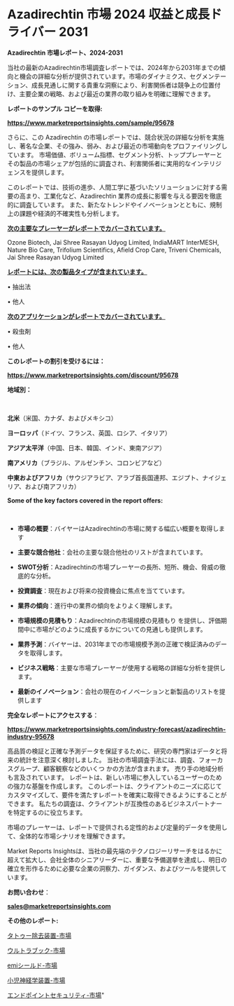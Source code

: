 # Azadirechtin 市場 2024 収益と成長ドライバー 2031

<strong>Azadirechtin 市場レポート、2024-2031</strong>

当社の最新のAzadirechtin市場調査レポートでは、2024年から2031年までの傾向と機会の詳細な分析が提供されています。市場のダイナミクス、セグメンテーション、成長見通しに関する貴重な洞察により、利害関係者は競争上の位置付け、主要企業の戦略、および最近の業界の取り組みを明確に理解できます。



<strong>レポートのサンプル コピーを取得:</strong> <a href=https://www.marketreportsinsights.com/sample/95678>

<strong><u>https://www.marketreportsinsights.com/sample/95678</u></strong></a>

さらに、この Azadirechtin の市場レポートでは、競合状況の詳細な分析を実施し、著名な企業、その強み、弱み、および最近の市場動向をプロファイリングしています。 市場価値、ボリューム指標、セグメント分析、トッププレーヤーとその製品の市場シェアが包括的に調査され、利害関係者に実用的なインテリジェンスを提供します。

このレポートでは、技術の進歩、人間工学に基づいたソリューションに対する需要の高まり、工業化など、Azadirechtin 業界の成長に影響を与える要因を徹底的に調査しています。 また、新たなトレンドやイノベーションとともに、規制上の課題や経済的不確実性も分析します。



<strong><u>次の主要なプレーヤーがレポートでカバーされています。</u></strong>

Ozone Biotech, Jai Shree Rasayan Udyog Limited, IndiaMART InterMESH, Nature Bio Care, Trifolium Scientifics, Afield Crop Care, Triveni Chemicals, Jai Shree Rasayan Udyog Limited



<strong><u><b>レポートには、次の製品タイプが含まれています。</b></u></strong>

• 抽出法

• 他人



<strong><u><b>次のアプリケーションがレポートでカバーされています。</b></u></strong>

• 殺虫剤

• 他人



<strong><b>このレポートの割引を受けるには：</b></strong>

<a href=https://www.marketreportsinsights.com/discount/95678>

<strong><u>https://www.marketreportsinsights.com/discount/95678</u></strong></a>



<strong>地域別：</strong>

<strong> </strong>



<strong>北米</strong>（米国、カナダ、およびメキシコ）



<strong>ヨーロッパ</strong>（ドイツ、フランス、英国、ロシア、イタリア）



<strong>アジア太平洋</strong>（中国、日本、韓国、インド、東南アジア）



<strong>南アメリカ</strong>（ブラジル、アルゼンチン、コロンビアなど）



<strong>中東およびアフリカ</strong>（サウジアラビア、アラブ首長国連邦、エジプト、ナイジェリア、および南アフリカ）



<strong>Some of the key factors covered in the report offers:</strong>

<strong> </strong>
<ul>
  <li>

<strong>市場の概要</strong>：バイヤーはAzadirechtinの市場に関する幅広い概要を取得します</li>
  <li>

<strong>主要な競合他社</strong>：会社の主要な競合他社のリストが含まれています。</li>
  <li>

<strong>SWOT分析</strong>：Azadirechtinの市場プレーヤーの長所、短所、機会、脅威の徹底的な分析。</li>
  <li>

<strong>投資調査</strong>：現在および将来の投資機会に焦点を当てています。</li>
  <li>

<strong>業界の傾向</strong>：進行中の業界の傾向をよりよく理解します。</li>
  <li>

<strong>市場規模の見積もり</strong>：Azadirechtinの市場規模の見積もり を提供し、評価期間中に市場がどのように成長するかについての見通しも提供します。</li>
  <li>

<strong>業界予測</strong>：バイヤーは、2031年までの市場規模予測の正確で検証済みのデータを取得します。</li>
  <li>

<strong>ビジネス戦略</strong>：主要な市場プレーヤーが使用する戦略の詳細な分析を提供します。</li>
  <li>

<strong>最新のイノベーション</strong>：会社の現在のイノベーションと新製品のリストを提供します</li>
</ul>


<strong>完全なレポートにアクセスする</strong>：

<a href=https://www.marketreportsinsights.com/industry-forecast/azadirechtin-industry-95678>

<strong><u>https://www.marketreportsinsights.com/industry-forecast/azadirechtin-industry-95678</u></strong></a>

高品質の検証と正確な予測データを保証するために、研究の専門家はデータと将来の統計を注意深く検討しました。 当社の市場調査手法には、調査、フォーカスグループ、顧客観察などのいくつ かの方法が含まれます。 売り手の地域分析も言及されています。 レポートは、新しい市場に参入しているユーザーのための強力な基盤を作成します。 このレポートは、クライアントのニーズに応じてカスタマイズして、要件を満たすレポートを確実に取得できるようにすることができます。 私たちの調査は、クライアントが互換性のあるビジネスパートナーを特定するのに役立ちます。

市場のプレーヤーは、レポートで提供される定性的および定量的データを使用して、全体的な市場シナリオを理解できます。

Market Reports Insightsは、当社の最先端のテクノロジーリサーチをはるかに超えて拡大し、会社全体のシニアリーダーに、重要な予備選挙を達成し、明日の確立を形作るために必要な企業の洞察力、ガイダンス、およびツールを提供しています。



<strong><b>お問い合わせ</b></strong>：

<a href=mailto:sales@marketreportsinsights.com>

<strong><u>sales@marketreportsinsights.com</u></strong></a>



<strong>その他のレポート:</strong>

<a href=https://www.linkedin.com/pulse/タトゥー除去装置-市場-2023-総利益と主要ベンダー-2030-trendsetters-testimonials-360-anal-fg9yf/>タトゥー除去装置-市場</a>

<a href=https://www.linkedin.com/pulse/ウルトラブック-市場-2023-推進要因と成長機会-2030-trend-titans-360-analysis-qoryf/>ウルトラブック-市場</a>

<a href=https://www.linkedin.com/pulse/emiシールド-市場-2023-競争分析と事業成長-2030-pr-news-hub-sqa3f/>emiシールド-市場</a>

<a href=https://www.linkedin.com/pulse/小児神経学装置-市場-2023-swot-分析と成長率-2030-pr-news-hub-dipbf/>小児神経学装置-市場</a>

<a href=https://www.linkedin.com/pulse/エンドポイントセキュリティ-市場-2023-最新の-cagr-および成長分析-vqbpf/>エンドポイントセキュリティ-市場</a>"
